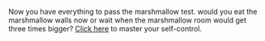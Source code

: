 Now you have everything to pass the marshmallow test. would you eat the marshmallow walls now
or wait when the marshmallow room would get three times bigger?
[Click here](http://www.amazon.com/The-Marshmallow-Test-Mastering-Self-Control/dp/0316230871)
to master your self-control.

